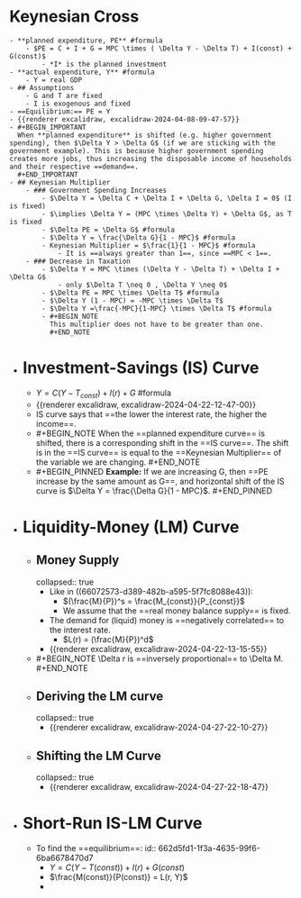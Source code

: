 # Keynesian Cross
	- **planned expenditure, PE** #formula
		- $PE = C + I + G = MPC \times ( \Delta Y - \Delta T) + I(const) + G(const)$
			- *I* is the planned investment
	- **actual expenditure, Y** #formula
		- Y = real GDP
	- ## Assumptions
		- G and T are fixed
		- I is exogenous and fixed
	- ==Equilibrium:== PE = Y
	- {{renderer excalidraw, excalidraw-2024-04-08-09-47-57}}
	- #+BEGIN_IMPORTANT
	  When **planned expenditure** is shifted (e.g. higher government spending), then $\Delta Y > \Delta G$ (if we are sticking with the government example). This is because higher government spending creates more jobs, thus increasing the disposable income of households and their respective ==demand==.
	  #+END_IMPORTANT
	- ## Keynesian Multiplier
		- ### Government Spending Increases
			- $\Delta Y = \Delta C + \Delta I + \Delta G, \Delta I = 0$ (I is fixed)
			- $\implies \Delta Y = (MPC \times \Delta Y) + \Delta G$, as T is fixed
			- $\Delta PE = \Delta G$ #formula
			- $\Delta Y = \frac{\Delta G}{1 - MPC}$ #formula
			- Keynesian Multiplier = $\frac{1}{1 - MPC}$ #formula
				- It is ==always greater than 1==, since ==MPC < 1==.
		- ### Decrease in Taxation
			- $\Delta Y = MPC \times (\Delta Y - \Delta T) + \Delta I + \Delta G$
				- only $\Delta T \neq 0 , \Delta Y \neq 0$
			- $\Delta PE = MPC \times \Delta T$ #formula
			- $\Delta Y (1 - MPC) = -MPC \times \Delta T$
			- $\Delta Y =\frac{-MPC}{1-MPC} \times \Delta T$ #formula
			- #+BEGIN_NOTE
			  This multiplier does not have to be greater than one.
			  #+END_NOTE
- # Investment-Savings (IS) Curve
	- $Y = C(Y - T_{const}) + I(r) + G$ #formula
	- {{renderer excalidraw, excalidraw-2024-04-22-12-47-00}}
	- IS curve says that ==the lower the interest rate, the higher the income==.
	- #+BEGIN_NOTE
	  When the ==planned expenditure curve== is shifted, there is a corresponding shift in the ==IS curve==. The shift is in the ==IS curve== is equal to the ==Keynesian Multiplier== of the variable we are changing.
	  #+END_NOTE
	- #+BEGIN_PINNED
	  __Example:__ If we are increasing G, then ==PE increase by the same amount as G==, and horizontal shift of the IS curve is $\Delta Y = \frac{\Delta G}{1 - MPC}$.
	  #+END_PINNED
- # Liquidity-Money (LM) Curve
	- ## Money Supply
	  collapsed:: true
		- Like in ((66072573-d389-482b-a595-5f7fc8088e43)):
			- $(\frac{M}{P})^s = \frac{M_{const}}{P_{const}}$
			- We assume that the ==real money balance supply== is fixed.
		- The demand for (liquid) money is ==negatively correlated== to the interest rate.
			- $L(r) = (\frac{M}{P})^d$
		- {{renderer excalidraw, excalidraw-2024-04-22-13-15-55}}
	- #+BEGIN_NOTE
	  \Delta r is ==inversely proportional== to \Delta M.
	  #+END_NOTE
	- ## Deriving the LM curve
	  collapsed:: true
		- {{renderer excalidraw, excalidraw-2024-04-27-22-10-27}}
	- ## Shifting the LM Curve
	  collapsed:: true
		- {{renderer excalidraw, excalidraw-2024-04-27-22-18-47}}
- # Short-Run IS-LM Curve
	- To find the ==equilibrium==:
	  id:: 662d5fd1-1f3a-4635-99f6-6ba6678470d7
		- $Y = C( Y - T(const) ) + I(r) + G(const)$
		- $\frac{M(const)}{P(const)} = L(r, Y)$
		-